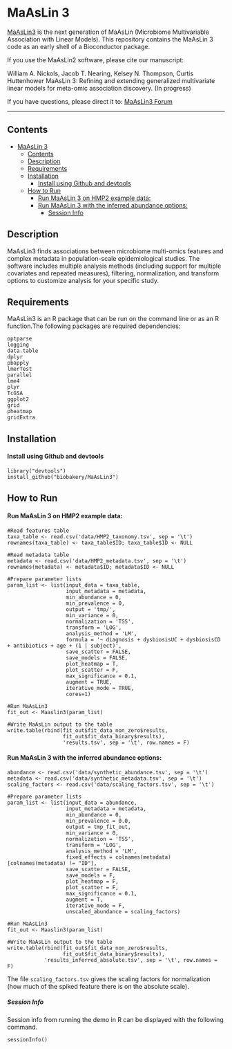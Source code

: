 # MaAsLin 3 #

[MaAsLin3](http://huttenhower.sph.harvard.edu/maaslin3)  is the next generation of MaAsLin (Microbiome Multivariable Association with Linear Models). This repository contains the MaAsLin 3 code as an early shell of a Bioconductor package.

If you use the MaAsLin2 software, please cite our manuscript: 

William A. Nickols, Jacob T. Nearing, Kelsey N. Thompson, Curtis Huttenhower MaAsLin 3: Refining and extending generalized multivariate linear models for meta-omic association discovery. (In progress)

If you have questions, please direct it to:  [MaAsLin3 Forum](https://forum.biobakery.org/c/Downstream-analysis-and-statistics/MaAsLin2)    

--------------------------------------------

## Contents ##
- [MaAsLin 3](#maaslin-3)
  - [Contents](#contents)
  - [Description](#description)
  - [Requirements](#requirements)
  - [Installation](#installation)
      - [Install using Github and devtools](#install-using-github-and-devtools)
  - [How to Run](#how-to-run)
      - [Run MaAsLin 3 on HMP2 example data:](#run-maaslin-3-on-hmp2-example-data)
      - [Run MaAsLin 3 with the inferred abundance options:](#run-maaslin-3-with-the-inferred-abundance-options)
        - [Session Info](#session-info)

## Description ##
MaAsLin3 finds associations between microbiome multi-omics features and complex metadata in population-scale epidemiological studies. The software includes multiple analysis methods (including support for multiple covariates and repeated measures), filtering, normalization, and transform options to customize analysis for your specific study. 

## Requirements ##
MaAsLin3 is an R package that can be run on the command line or as an R function.The following packages are required dependencies:
```
optparse
logging
data.table
dplyr
pbapply
lmerTest
parallel
lme4
plyr
TcGSA
ggplot2
grid
pheatmap
gridExtra
```

## Installation ##

#### Install using Github and devtools
```
library("devtools")
install_github("biobakery/MaAsLin3")
```


## How to Run ##
#### Run MaAsLin 3 on HMP2 example data:
```
#Read features table 
taxa_table <- read.csv('data/HMP2_taxonomy.tsv', sep = '\t')
rownames(taxa_table) <- taxa_table$ID; taxa_table$ID <- NULL

#Read metadata table
metadata <- read.csv('data/HMP2_metadata.tsv', sep = '\t')
rownames(metadata) <- metadata$ID; metadata$ID <- NULL

#Prepare parameter lists 
param_list <- list(input_data = taxa_table, 
                   input_metadata = metadata, 
                   min_abundance = 0, 
                   min_prevalence = 0, 
                   output = 'tmp/', 
                   min_variance = 0, 
                   normalization = 'TSS', 
                   transform = 'LOG', 
                   analysis_method = 'LM', 
                   formula = '~ diagnosis + dysbiosisUC + dysbiosisCD + antibiotics + age + (1 | subject)', 
                   save_scatter = FALSE, 
                   save_models = FALSE, 
                   plot_heatmap = T, 
                   plot_scatter = F, 
                   max_significance = 0.1, 
                   augment = TRUE, 
                   iterative_mode = TRUE, 
                   cores=1)

#Run MaAsLin3
fit_out <- Maaslin3(param_list)

#Write MaAsLin output to the table 
write.table(rbind(fit_out$fit_data_non_zero$results, 
                  fit_out$fit_data_binary$results), 
                  'results.tsv', sep = '\t', row.names = F)
```

#### Run MaAsLin 3 with the inferred abundance options:
```
abundance <- read.csv('data/synthetic_abundance.tsv', sep = '\t')
metadata <- read.csv('data/synthetic_metadata.tsv', sep = '\t')
scaling_factors <- read.csv('data/scaling_factors.tsv', sep = '\t')

#Prepare parameter lists 
param_list <- list(input_data = abundance, 
                   input_metadata = metadata, 
                   min_abundance = 0, 
                   min_prevalence = 0.0, 
                   output = tmp_fit_out, 
                   min_variance = 0, 
                   normalization = 'TSS', 
                   transform = 'LOG', 
                   analysis_method = 'LM', 
                   fixed_effects = colnames(metadata)[colnames(metadata) != "ID"], 
                   save_scatter = FALSE, 
                   save_models = F, 
                   plot_heatmap = F, 
                   plot_scatter = F, 
                   max_significance = 0.1, 
                   augment = T, 
                   iterative_mode = F,
                   unscaled_abundance = scaling_factors)

#Run MaAsLin3
fit_out <- Maaslin3(param_list)

#Write MaAsLin output to the table 
write.table(rbind(fit_out$fit_data_non_zero$results, 
                  fit_out$fit_data_binary$results), 
            'results_inferred_absolute.tsv', sep = '\t', row.names = F)
```

The file `scaling_factors.tsv` gives the scaling factors for normalization (how much of the spiked feature there is on the absolute scale).

##### Session Info #####

Session info from running the demo in R can be displayed with the following command.

```{r}
sessionInfo()
```